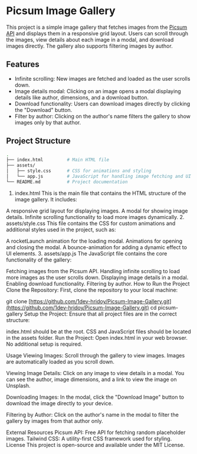 # Picsum Image Gallery

This project is a simple image gallery that fetches images from the [Picsum API](https://picsum.photos) and displays them in a responsive grid layout. Users can scroll through the images, view details about each image in a modal, and download images directly. The gallery also supports filtering images by author.

## Features
- Infinite scrolling: New images are fetched and loaded as the user scrolls down.
- Image details modal: Clicking on an image opens a modal displaying details like author, dimensions, and a download button.
- Download functionality: Users can download images directly by clicking the "Download" button.
- Filter by author: Clicking on the author's name filters the gallery to show images only by that author.

## Project Structure

```bash
.
├── index.html         # Main HTML file
├── assets/
│   ├── style.css      # CSS for animations and styling
│   └── app.js         # JavaScript for handling image fetching and UI interactions
└── README.md          # Project documentation

```
1. index.html
This is the main file that contains the HTML structure of the image gallery. It includes:

A responsive grid layout for displaying images.
A modal for showing image details.
Infinite scrolling functionality to load more images dynamically.
2. assets/style.css
This file contains the CSS for custom animations and additional styles used in the project, such as:

A rocketLaunch animation for the loading modal.
Animations for opening and closing the modal.
A bounce-animation for adding a dynamic effect to UI elements.
3. assets/app.js
The JavaScript file contains the core functionality of the gallery:

Fetching images from the Picsum API.
Handling infinite scrolling to load more images as the user scrolls down.
Displaying image details in a modal.
Enabling download functionality.
Filtering by author.
How to Run the Project
Clone the Repository:
First, clone the repository to your local machine:


git clone [https://github.com/1dev-hridoy/Picsum-Image-Gallery.git](https://github.com/1dev-hridoy/Picsum-Image-Gallery.git)
cd picsum-gallery
Setup the Project:
Ensure that all project files are in the correct structure:

index.html should be at the root.
CSS and JavaScript files should be located in the assets folder.
Run the Project:
Open index.html in your web browser. No additional setup is required.

Usage
Viewing Images:
Scroll through the gallery to view images. Images are automatically loaded as you scroll down.

Viewing Image Details:
Click on any image to view details in a modal. You can see the author, image dimensions, and a link to view the image on Unsplash.

Downloading Images:
In the modal, click the "Download Image" button to download the image directly to your device.

Filtering by Author:
Click on the author's name in the modal to filter the gallery by images from that author only.

External Resources
Picsum API: Free API for fetching random placeholder images.
Tailwind CSS: A utility-first CSS framework used for styling.
License
This project is open-source and available under the MIT License.
